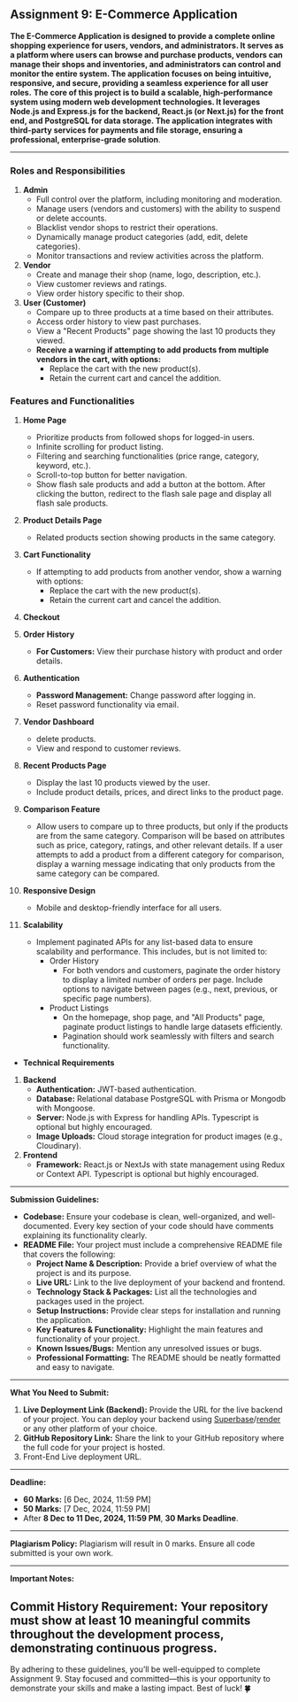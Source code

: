 ## Assignment 9: E-Commerce Application

**The E-Commerce Application is designed to provide a complete online shopping experience for users, vendors, and administrators. It serves as a platform where users can browse and purchase products, vendors can manage their shops and inventories, and administrators can control and monitor the entire system. The application focuses on being intuitive, responsive, and secure, providing a seamless experience for all user roles.**
**The core of this project is to build a scalable, high-performance system using modern web development technologies. It leverages Node.js and Express.js for the backend, React.js (or Next.js) for the front end, and PostgreSQL for data storage. The application integrates with third-party services for payments and file storage, ensuring a professional, enterprise-grade solution**.

---

### **Roles and Responsibilities**

1. **Admin**
   - Full control over the platform, including monitoring and moderation.
   - Manage users (vendors and customers) with the ability to suspend or delete accounts.
   - Blacklist vendor shops to restrict their operations.
   - Dynamically manage product categories (add, edit, delete categories).
   - Monitor transactions and review activities across the platform.
2. **Vendor**
   - Create and manage their shop (name, logo, description, etc.).
   - View customer reviews and ratings.
   - View order history specific to their shop.
3. **User (Customer)**
   - Compare up to three products at a time based on their attributes.
   - Access order history to view past purchases.
   - View a "Recent Products" page showing the last 10 products they viewed.
   - **Receive a warning if attempting to add products from multiple vendors in the cart, with options:**
     - Replace the cart with the new product(s).
     - Retain the current cart and cancel the addition.

### **Features and Functionalities**

1. **Home Page**
   - Prioritize products from followed shops for logged-in users.
   - Infinite scrolling for product listing.
   - Filtering and searching functionalities (price range, category, keyword, etc.).
   - Scroll-to-top button for better navigation.
   - Show flash sale products and add a button at the bottom. After clicking the button, redirect to the flash sale page and display all flash sale products.
2. **Product Details Page**

   - Related products section showing products in the same category.

4. **Cart Functionality**
   - If attempting to add products from another vendor, show a warning with options:
     - Replace the cart with the new product(s).
     - Retain the current cart and cancel the addition.
5. **Checkout**
6. **Order History**
   - **For Customers:** View their purchase history with product and order details.
7. **Authentication**
   
   
     - **Password Management:** Change password after logging in.
     - Reset password functionality via email.
8. **Vendor Dashboard**
   - delete products.
   - View and respond to customer reviews.
9. **Recent Products Page**
   - Display the last 10 products viewed by the user.
   - Include product details, prices, and direct links to the product page.
10. **Comparison Feature**
    - Allow users to compare up to three products, but only if the products are from the same category. Comparison will be based on attributes such as price, category, ratings, and other relevant details. If a user attempts to add a product from a different category for comparison, display a warning message indicating that only products from the same category can be compared.
11. **Responsive Design**
    - Mobile and desktop-friendly interface for all users.
12. **Scalability**
    - Implement paginated APIs for any list-based data to ensure scalability and performance. This includes, but is not limited to:
      - Order History
        - For both vendors and customers, paginate the order history to display a limited number of orders per page. Include options to navigate between pages (e.g., next, previous, or specific page numbers).
      - Product Listings
        - On the homepage, shop page, and "All Products" page, paginate product listings to handle large datasets efficiently.
        - Pagination should work seamlessly with filters and search functionality.

- **Technical Requirements**

1. **Backend**
   - **Authentication:** JWT-based authentication.
   - **Database:** Relational database PostgreSQL with Prisma or Mongodb with Mongoose.
   - **Server:** Node.js with Express for handling APIs. Typescript is optional but highly encouraged.
   - **Image Uploads:** Cloud storage integration for product images (e.g., Cloudinary).
2. **Frontend**
   - **Framework:** React.js or NextJs with state management using Redux or Context API. Typescript is optional but highly encouraged.

---

**Submission Guidelines:**

- **Codebase:** Ensure your codebase is clean, well-organized, and well-documented. Every key section of your code should have comments explaining its functionality clearly.
- **README File:** Your project must include a comprehensive README file that covers the following:
  - **Project Name & Description:** Provide a brief overview of what the project is and its purpose.
  - **Live URL:** Link to the live deployment of your backend and frontend.
  - **Technology Stack & Packages:** List all the technologies and packages used in the project.
  - **Setup Instructions:** Provide clear steps for installation and running the application.
  - **Key Features & Functionality:** Highlight the main features and functionality of your project.
  - **Known Issues/Bugs:** Mention any unresolved issues or bugs.
  - **Professional Formatting:** The README should be neatly formatted and easy to navigate.

---

**What You Need to Submit:**

1. **Live Deployment Link (Backend):** Provide the URL for the live backend of your project. You can deploy your backend using [Superbase](https://www.supabase.com/)/[render](https://render.com/) or any other platform of your choice.
2. **GitHub Repository Link:** Share the link to your GitHub repository where the full code for your project is hosted.
3. Front-End Live deployment URL.

---

**Deadline:**

- **60 Marks:** [6 Dec, 2024, 11:59 PM]
- **50 Marks:** [7 Dec, 2024, 11:59 PM]
- After **8 Dec to 11 Dec, 2024, 11:59 PM**, **30 Marks Deadline**.

---

**Plagiarism Policy:**
Plagiarism will result in 0 marks. Ensure all code submitted is your own work.

---

**Important Notes:**

## **Commit History Requirement:** Your repository must show at least 10 meaningful commits throughout the development process, demonstrating continuous progress.

By adhering to these guidelines, you’ll be well-equipped to complete Assignment 9. Stay focused and committed—this is your opportunity to demonstrate your skills and make a lasting impact. Best of luck! **🍀**
